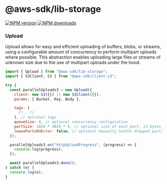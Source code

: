 # @aws-sdk/lib-storage

[![NPM version](https://img.shields.io/npm/v/@aws-sdk/lib-storage/latest.svg)](https://www.npmjs.com/package/@aws-sdk/lib-storage)
[![NPM downloads](https://img.shields.io/npm/dm/@aws-sdk/lib-storage.svg)](https://www.npmjs.com/package/@aws-sdk/lib-storage)

### Upload

Upload allows for easy and efficient uploading of buffers, blobs, or streams, using a configurable amount of concurrency to perform multipart uploads where possible. This abstraction enables uploading large files or streams of unknown size due to the use of multipart uploads under the hood.

```js
import { Upload } from "@aws-sdk/lib-storage";
import { S3Client, S3 } from "@aws-sdk/client-s3";

try {
  const parallelUploads3 = new Upload({
    client: new S3({}) || new S3Client({}),
    params: { Bucket, Key, Body },

    tags: [
      /*...*/
    ], // optional tags
    queueSize: 4, // optional concurrency configuration
    partSize: 1024 * 1024 * 5, // optional size of each part, in bytes, at least 5MB
    leavePartsOnError: false, // optional manually handle dropped parts
  });

  parallelUploads3.on("httpUploadProgress", (progress) => {
    console.log(progress);
  });

  await parallelUploads3.done();
} catch (e) {
  console.log(e);
}
```
